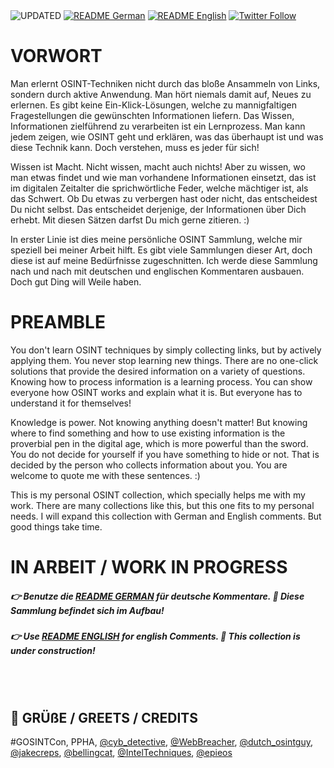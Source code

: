 <div align="left">
  <img alt="UPDATED" src="https://img.shields.io/badge/UPDATED-2022.10.08-lightgrey.svg?style=for-the-badge">
  <a href="https://github.com/ot2i7ba/OSINT/blob/main/de/README.md"><img alt="README German" src="https://img.shields.io/badge/README-German-lightgrey.svg?style=for-the-badge"></a>
  <a href="https://github.com/ot2i7ba/OSINT/blob/main/en/README.md"><img alt="README English" src="https://img.shields.io/badge/README-English-lightgrey.svg?style=for-the-badge"></a>
  <a href="https://twitter.com/intent/follow?screen_name=ot2i7ba"><img alt="Twitter Follow" src="https://img.shields.io/twitter/follow/ot2i7ba?logo=twitter&logoColor=white&style=for-the-badge"></a>
</div>

# VORWORT
Man erlernt OSINT-Techniken nicht durch das bloße Ansammeln von Links, sondern durch aktive Anwendung. Man hört niemals damit auf, Neues zu erlernen. Es gibt keine Ein-Klick-Lösungen, welche zu mannigfaltigen Fragestellungen die gewünschten Informationen liefern. Das Wissen, Informationen zielführend zu verarbeiten ist ein Lernprozess. Man kann jedem zeigen, wie OSINT geht und erklären, was das überhaupt ist und was diese Technik kann. Doch verstehen, muss es jeder für sich!

Wissen ist Macht. Nicht wissen, macht auch nichts! Aber zu wissen, wo man etwas findet und wie man vorhandene Informationen einsetzt, das ist im digitalen Zeitalter die sprichwörtliche Feder, welche mächtiger ist, als das Schwert. Ob Du etwas zu verbergen hast oder nicht, das entscheidest Du nicht selbst. Das entscheidet derjenige, der Informationen über Dich erhebt. Mit diesen Sätzen darfst Du mich gerne zitieren. :)

In erster Linie ist dies meine persönliche OSINT Sammlung, welche mir speziell bei meiner Arbeit hilft. Es gibt viele Sammlungen dieser Art, doch diese ist auf meine Bedürfnisse zugeschnitten. Ich werde diese Sammlung nach und nach mit deutschen und englischen Kommentaren ausbauen. Doch gut Ding will Weile haben.

# PREAMBLE
You don't learn OSINT techniques by simply collecting links, but by actively applying them. You never stop learning new things. There are no one-click solutions that provide the desired information on a variety of questions. Knowing how to process information is a learning process. You can show everyone how OSINT works and explain what it is. But everyone has to understand it for themselves!

Knowledge is power. Not knowing anything doesn't matter! But knowing where to find something and how to use existing information is the proverbial pen in the digital age, which is more powerful than the sword. You do not decide for yourself if you have something to hide or not. That is decided by the person who collects information about you. You are welcome to quote me with these sentences. :)

This is my personal OSINT collection, which specially helps me with my work. There are many collections like this, but this one fits to my personal needs. I will expand this collection with German and English comments. But good things take time. 

# IN ARBEIT / WORK IN PROGRESS
##### 👉 Benutze die [README GERMAN](de/README.md) für deutsche Kommentare. 🚧 Diese Sammlung befindet sich im Aufbau!
##### 👉 Use [README ENGLISH](en/README.md) for english Comments. 🚧 This collection is under construction!

<br/><br/>
## :file_folder: GRÜßE / GREETS / CREDITS
#GOSINTCon, PPHA, [@cyb_detective](https://twitter.com/cyb_detective), [@WebBreacher](https://twitter.com/WebBreacher), [@dutch_osintguy](https://twitter.com/dutch_osintguy), [@jakecreps](https://twitter.com/jakecreps), [@bellingcat](https://twitter.com/bellingcat), [@IntelTechniques](https://twitter.com/IntelTechniques), [@epieos](https://twitter.com/epieos)

